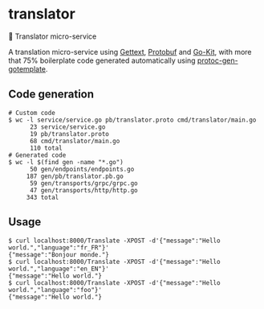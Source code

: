 # translator
:microphone: Translator micro-service

A translation micro-service using [Gettext](https://www.gnu.org/software/gettext/), [Protobuf](https://github.com/google/protobuf) and [Go-Kit](https://github.com/go-kit/kit), with more that 75% boilerplate code generated automatically using [protoc-gen-gotemplate](https://github.com/moul/protoc-gen-gotemplate).

## Code generation

```console
# Custom code
$ wc -l service/service.go pb/translator.proto cmd/translator/main.go
      23 service/service.go
      19 pb/translator.proto
      68 cmd/translator/main.go
      110 total
# Generated code
$ wc -l $(find gen -name "*.go")
      50 gen/endpoints/endpoints.go
     187 gen/pb/translator.pb.go
      59 gen/transports/grpc/grpc.go
      47 gen/transports/http/http.go
     343 total
```

## Usage

```console
$ curl localhost:8000/Translate -XPOST -d'{"message":"Hello world.","language":"fr_FR"}'
{"message":"Bonjour monde."}
$ curl localhost:8000/Translate -XPOST -d'{"message":"Hello world.","language":"en_EN"}'
{"message":"Hello world."}
$ curl localhost:8000/Translate -XPOST -d'{"message":"Hello world.","language":"foo"}'
{"message":"Hello world."}
```
